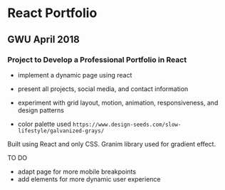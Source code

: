 # React Portfolio
## GWU April 2018

### Project to Develop a Professional Portfolio in React
* implement a dynamic page using react
* present all projects, social media, and contact information
* experiment with grid layout, motion, animation, responsiveness, and design patterns

* color palette used
``` https://www.design-seeds.com/slow-lifestyle/galvanized-grays/ ```

Built using React and only CSS. Granim library used for gradient effect.

TO DO
* adapt page for more mobile breakpoints
* add elements for more dynamic user experience


